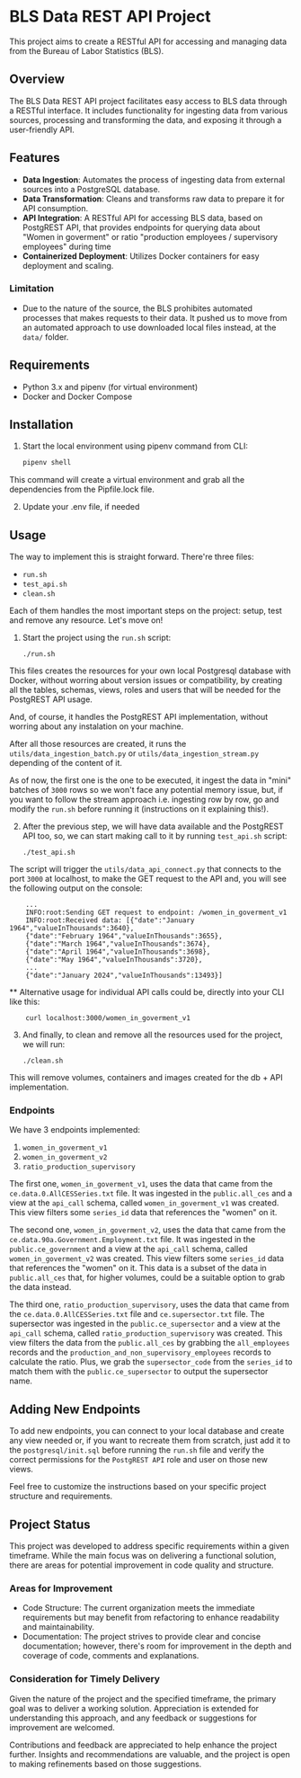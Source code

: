 # BLS Data REST API Project

This project aims to create a RESTful API for accessing and managing data from the Bureau of Labor Statistics (BLS).

## Overview

The BLS Data REST API project facilitates easy access to BLS data through a RESTful interface. It includes functionality for ingesting data from various sources, processing and transforming the data, and exposing it through a user-friendly API.

## Features

- **Data Ingestion**: Automates the process of ingesting data from external sources into a PostgreSQL database.
- **Data Transformation**: Cleans and transforms raw data to prepare it for API consumption.
- **API Integration**: A RESTful API for accessing BLS data, based on PostgREST API, that provides endpoints for querying data about "Women in goverment" or ratio "production employees / supervisory employees" 
during time
- **Containerized Deployment**: Utilizes Docker containers for easy deployment and scaling.

### Limitation

- Due to the nature of the source, the BLS prohibites automated processes that makes requests to their data. It pushed us to move from an automated approach to use downloaded local files instead, at the `data/` folder.

## Requirements

- Python 3.x and pipenv (for virtual environment)
- Docker and Docker Compose

## Installation

1. Start the local environment using pipenv command from CLI:

   ```bash
   pipenv shell

This command will create a virtual environment and grab all the dependencies from the Pipfile.lock file.

2. Update your .env file, if needed


## Usage

The way to implement this is straight forward. There're three files:

- `run.sh`
- `test_api.sh`
- `clean.sh`

Each of them handles the most important steps on the project: setup, test and remove any resource. Let's move on!

1. Start the project using the `run.sh` script:

   ```console
   ./run.sh
   ```

This files creates the resources for your own local Postgresql database with Docker, without worring about version issues or compatibility, by creating all the tables, schemas, views, roles and users that will be needed for the PostgREST API usage.

And, of course, it handles the PostgREST API implementation, without worring about any instalation on your machine.

After all those resources are created, it runs the `utils/data_ingestion_batch.py` or `utils/data_ingestion_stream.py` depending of the content of it.

As of now, the first one is the one to be executed, it ingest the data in "mini" batches of `3000` rows so we won't face any potential memory issue, but, if you want to follow the stream approach i.e. ingesting row by row, go and modify the `run.sh` before running it (instructions on it explaining this!).

2. After the previous step, we will have data available and the PostgREST API too, so, we can start making call to it by running `test_api.sh` script:

   ```console
   ./test_api.sh
    ```

The script will trigger the `utils/data_api_connect.py` that connects to the port `3000` at localhost, to make the GET request to the API and, you will see the following output on the console:

        ...
        INFO:root:Sending GET request to endpoint: /women_in_goverment_v1
        INFO:root:Received data: [{"date":"January 1964","valueInThousands":3640},
        {"date":"February 1964","valueInThousands":3655},
        {"date":"March 1964","valueInThousands":3674},
        {"date":"April 1964","valueInThousands":3698},
        {"date":"May 1964","valueInThousands":3720},
        ...
        {"date":"January 2024","valueInThousands":13493}]

** Alternative usage for individual API calls could be, directly into your CLI like this:

        curl localhost:3000/women_in_goverment_v1

3. And finally, to clean and remove all the resources used for the project, we will run:

   ```console
   ./clean.sh
    ```

This will remove volumes, containers and images created for the db + API implementation.

### Endpoints

We have 3 endpoints implemented:

1. `women_in_goverment_v1`
2. `women_in_goverment_v2`
3. `ratio_production_supervisory`

The first one, `women_in_goverment_v1`, uses the data that came from the `ce.data.0.AllCESSeries.txt` file. It was ingested in the `public.all_ces` and a view at the `api_call` schema, called `women_in_goverment_v1` was created. This view filters some `series_id` data that references the "women" on it.

The second one, `women_in_goverment_v2`, uses the data that came from the `ce.data.90a.Government.Employment.txt` file. It was ingested in the `public.ce_government` and a view at the `api_call` schema, called `women_in_goverment_v2` was created. This view filters some `series_id` data that references the "women" on it. This data is a subset of the data in `public.all_ces` that, for higher volumes, could be a suitable option to grab the data instead.

The third one, `ratio_production_supervisory`, uses the data that came from the `ce.data.0.AllCESSeries.txt` file and `ce.supersector.txt` file. The supersector was ingested in the `public.ce_supersector` and a view at the `api_call` schema, called `ratio_production_supervisory` was created. This view filters the data from the `public.all_ces` by grabbing the `all_employees` records and the `production_and_non_supervisory_employees` records to calculate the ratio. Plus, we grab the `supersector_code` from the `series_id` to match them with the `public.ce_supersector` to output the supersector name.

## Adding New Endpoints

To add new endpoints, you can connect to your local database and create any view needed or, if you want to recreate them from scratch, just add it to the `postgresql/init.sql` before running the `run.sh` file and verify the correct permissions for the `PostgREST API` role and user on those new views.

Feel free to customize the instructions based on your specific project structure and requirements.

## Project Status

This project was developed to address specific requirements within a given timeframe. While the main focus was on delivering a functional solution, there are areas for potential improvement in code quality and structure.

### Areas for Improvement

- Code Structure: The current organization meets the immediate requirements but may benefit from refactoring to enhance readability and maintainability.
- Documentation: The project strives to provide clear and concise documentation; however, there's room for improvement in the depth and coverage of code, comments and explanations.

### Consideration for Timely Delivery

Given the nature of the project and the specified timeframe, the primary goal was to deliver a working solution. Appreciation is extended for understanding this approach, and any feedback or suggestions for improvement are welcomed.

Contributions and feedback are appreciated to help enhance the project further. Insights and recommendations are valuable, and the project is open to making refinements based on those suggestions.